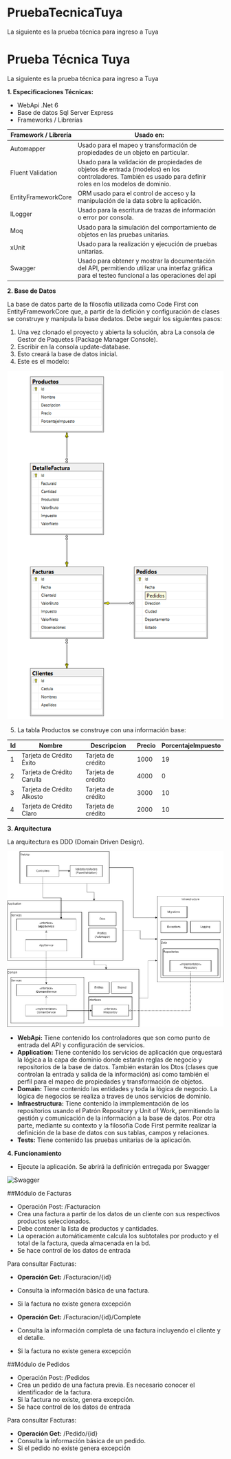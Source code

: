 # PruebaTecnicaTuya
La siguiente es la prueba técnica para ingreso a Tuya

# Prueba Técnica Tuya
La siguiente es la prueba técnica para ingreso a Tuya

**1. Especificaciones Técnicas:**

* WebApi .Net 6
* Base de datos Sql Server Express
* Frameworks / Librerías

| Framework / Librería | Usado en: |
|--|--|
| Automapper | Usado para el mapeo y transformación de propiedades de un objeto en particular. |
| Fluent Validation | Usado para la validación de propiedades de objetos de entrada (modelos) en los controladores. También es usado para definir roles en los modelos de dominio. |
| EntityFrameworkCore | ORM usado para el control de acceso y la manipulación de la data sobre la aplicación. |
| ILogger | Usado para la escritura de trazas de información o error por consola. |
| Moq | Usado para la simulación del comportamiento de objetos en las pruebas unitarias.  |
| xUnit | Usado para la realización y ejecución de pruebas unitarias.  |
| Swagger| Usado para obtener y mostrar la documentación del API, permitiendo utilizar una interfaz gráfica para el testeo funcional a las operaciones del api  |

**2. Base de Datos**

La base de datos parte de la filosofía utilizada como Code First con EntityFrameworkCore que, a partir de la defición y configuración de clases se construye y manipula la base dedatos. Debe seguir los siguientes pasos:

1. Una vez clonado el proyecto y abierta la solución, abra La consola de Gestor de Paquetes (Package Manager Console).
2. Escribir en la consola update-database.
3. Esto creará la base de datos inicial. 
4. Este es el modelo:

![Modelo DB.png](Modelo%20DB.png)

5. La tabla Productos se construye con una información base:

| Id | Nombre | Descripcion | Precio | PorcentajeImpuesto |  
|--|--|--|--|--|
|  1| Tarjeta de Crédito Éxito | Tarjeta de crédito | 1000 | 19 |  
| 2 | Tarjeta de Crédito Carulla | Tarjeta de crédito | 4000 | 0 |  
| 3 | Tarjeta de Crédito Alkosto | Tarjeta de crédito | 3000 | 10 | 
|4  | Tarjeta de Crédito Claro | Tarjeta de crédito | 2000 | 10 | 

**3. Arquitectura**

La arquitectura es DDD (Domain Driven Design).

![Arquitectura DDD](Arquitectura%20DDD.png)

* **WebApi:** Tiene contenido los controladores que son como punto de entrada del API y configuración de servicios. 
* **Application:** Tiene contenido los servicios de aplicación que orquestará la lógica a la capa de dominio donde estarán reglas de negocio y repositorios de la base de datos. También estarán los Dtos (clases que controlan la entrada y salida de la información) así como también el perfil para el mapeo de propiedades y transformación de objetos. 
* **Domain:** Tiene contenido las entidades y toda la lógica de negocio. La lógica de negocios se realiza a traves de unos servicios de dominio.
* **Infraestructura:** Tiene contenido la immplementación de los repositorios usando el Patrón Repository y Unit of Work, permitiendo la gestión y comunicación de la información a la base de datos. Por otra parte, mediante su contexto y la filosofía Code First permite realizar la definición de la base de datos con sus tablas, campos y relaciones. 
* **Tests:** Tiene contenido las pruebas unitarias de la aplicación. 

**4. Funcionamiento**
* Ejecute la aplicación. Se abrirá la definición entregada por Swagger

![Swagger](Definici%C3%B3n%20Swagger.png)


##Módulo de Facturas

* Operación Post: /Facturacion 
* Crea una factura a partir de los datos de un cliente con sus respectivos productos seleccionados. 
* Debe contener la lista de productos y cantidades.
* La operación automáticamente calcula los subtotales por producto y el total de la factura, queda almacenada en la bd.
* Se hace control de los datos de entrada

Para consultar Facturas:
* **Operación Get:** /Facturacion/{id}
* Consulta la información básica de una factura.
* Si la factura no existe genera excepción

* **Operación Get:** /Facturacion/{id}/Complete
* Consulta la información completa de una factura incluyendo el cliente y el detalle. 
* Si la factura no existe genera excepción

##Módulo de Pedidos

* Operación Post: /Pedidos
* Crea un pedido de una factura previa. Es necesario conocer el identificador de la factura. 
* Si la factura no existe, genera excepción.
* Se hace control de los datos de entrada

Para consultar Facturas:
* **Operación Get:** /Pedido/{id}
* Consulta la información básica de un pedido.
* Si el pedido no existe genera excepción



